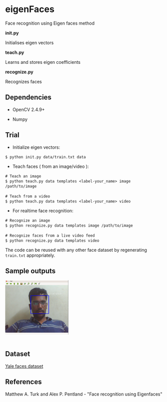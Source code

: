 # eigenFaces
Face recognition using Eigen faces method

**init.py**

Initialises eigen vectors

**teach.py**

Learns and stores eigen coefficients

**recognize.py**

Recognizes faces

## Dependencies

* OpenCV 2.4.9+

* Numpy

## Trial

* Initialize eigen vectors:

```
$ python init.py data/train.txt data
```

* Teach faces ( from an image/video ):

```
# Teach an image
$ python teach.py data templates <label-your_name> image /path/to/image

# Teach from a video
$ python teach.py data templates <label-your_name> video
```

* For realtime face recognition:

```
# Recognize an image
$ python recognize.py data templates image /path/to/image

# Recognize faces from a live video feed
$ python recognize.py data templates video
```

The code can be reused with any other face dataset by regenerating `train.txt` appropriately.

## Sample outputs

<img src = "https://raw.githubusercontent.com/Aravind-Suresh/eigenFaces/master/images/sample_outputs/1.png" width = "40%" />
<br><br>

## Dataset

[Yale faces dataset](http://vision.ucsd.edu/content/yale-face-database)


## References
Matthew A. Turk and Alex P. Pentland - "Face recognition using Eigenfaces"

